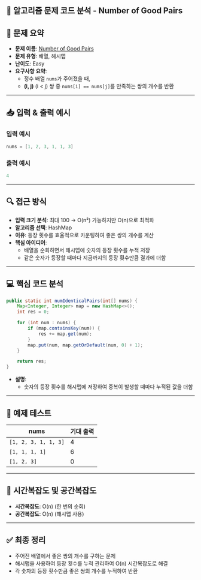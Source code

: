 ## 🧠 알고리즘 문제 코드 분석 - Number of Good Pairs

## 📌 문제 요약
- **문제 이름**: [Number of Good Pairs](https://leetcode.com/problems/number-of-good-pairs/)
- **문제 유형**: 배열, 해시맵
- **난이도**: Easy
- **요구사항 요약**:
  - 정수 배열 `nums`가 주어졌을 때,
  - **(i, j)** (i < j) 쌍 중 `nums[i] == nums[j]`를 만족하는 쌍의 개수를 반환

---

## 📥 입력 & 출력 예시

### 입력 예시
```java
nums = [1, 2, 3, 1, 1, 3]
```

### 출력 예시
```java
4
```

---

## 🔍 접근 방식

- **입력 크기 분석**: 최대 100 → O(n²) 가능하지만 O(n)으로 최적화
- **알고리즘 선택**: HashMap
- **이유**: 등장 횟수를 효율적으로 카운팅하여 좋은 쌍의 개수를 계산
- **핵심 아이디어**:
  - 배열을 순회하면서 해시맵에 숫자의 등장 횟수를 누적 저장
  - 같은 숫자가 등장할 때마다 지금까지의 등장 횟수만큼 결과에 더함

---

## 💻 핵심 코드 분석

```java
public static int numIdenticalPairs(int[] nums) {
    Map<Integer, Integer> map = new HashMap<>();
    int res = 0;

    for (int num : nums) {
        if (map.containsKey(num)) {
            res += map.get(num);
        }
        map.put(num, map.getOrDefault(num, 0) + 1);
    }

    return res;
}
```

- **설명**:
  - 숫자의 등장 횟수를 해시맵에 저장하여 중복이 발생할 때마다 누적된 값을 더함

---

## 🧪 예제 테스트

| nums                       | 기대 출력 |
|----------------------------|-------------|
| `[1, 2, 3, 1, 1, 3]`       | 4           |
| `[1, 1, 1, 1]`             | 6           |
| `[1, 2, 3]`                | 0           |

---

## 📝 시간복잡도 및 공간복잡도

- **시간복잡도**: O(n) (한 번의 순회)
- **공간복잡도**: O(n) (해시맵 사용)

---

## ✅ 최종 정리

- 주어진 배열에서 좋은 쌍의 개수를 구하는 문제
- 해시맵을 사용하여 등장 횟수를 누적 관리하여 O(n) 시간복잡도로 해결
- 각 숫자의 등장 횟수만큼 좋은 쌍의 개수를 누적하여 반환